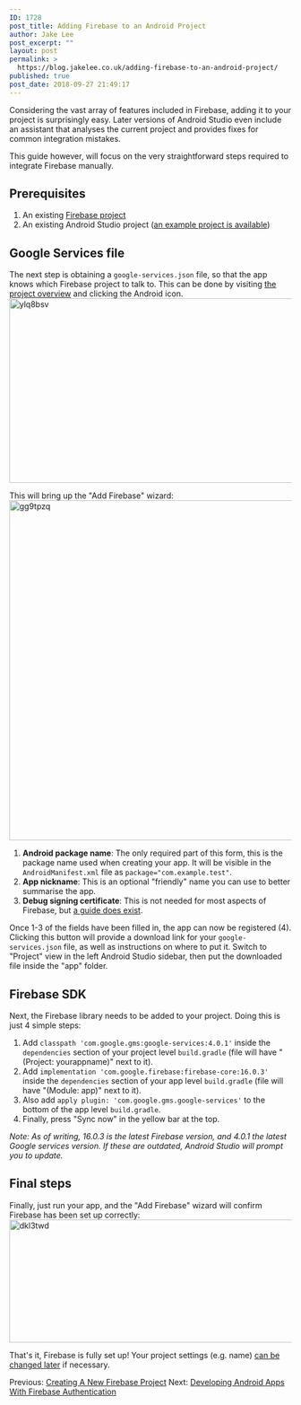 ```yaml
---
ID: 1728
post_title: Adding Firebase to an Android Project
author: Jake Lee
post_excerpt: ""
layout: post
permalink: >
  https://blog.jakelee.co.uk/adding-firebase-to-an-android-project/
published: true
post_date: 2018-09-27 21:49:17
---
```

Considering the vast array of features included in Firebase, adding it to your project is surprisingly easy. Later versions of Android Studio even include an assistant that analyses the current project and provides fixes for common integration mistakes.

This guide however, will focus on the very straightforward steps required to integrate Firebase manually.

<!--more-->
<h2>Prerequisites</h2>
<ol>
 	<li>An existing <a href="https://blog.jakelee.co.uk//2018/09/23/creating-a-new-firebase-project/">Firebase project</a></li>
 	<li>An existing Android Studio project (<a href="https://github.com/JakeSteam/FirebaseReference/releases/tag/no-integration" target="_blank" rel="noopener">an example project is available</a>)</li>
</ol>
<h2>Google Services file</h2>
The next step is obtaining a <code>google-services.json</code> file, so that the app knows which Firebase project to talk to. This can be done by visiting <a href="https://console.firebase.google.com/project/_/overview" target="_blank" rel="noopener">the project overview</a> and clicking the Android icon.
<img class="alignnone size-full wp-image-1729" src="https://blog.jakelee.co.uk//wp-content/uploads/2018/09/ylq8bsv.png" alt="ylq8bsv" width="953" height="329" />

This will bring up the "Add Firebase" wizard:
<img class="alignnone size-full wp-image-1730" src="https://blog.jakelee.co.uk//wp-content/uploads/2018/09/gg9tpzq.png" alt="gg9tpzq" width="664" height="606" />
<ol>
 	<li><b>Android package name</b>: The only required part of this form, this is the package name used when creating your app. It will be visible in the <code>AndroidManifest.xml</code> file as <code>package="com.example.test"</code>.</li>
 	<li><b>App nickname</b>: This is an optional "friendly" name you can use to better summarise the app.</li>
 	<li><b>Debug signing certificate</b>: This is not needed for most aspects of Firebase, but <a href="https://developers.google.com/android/guides/client-auth" target="_blank" rel="noopener">a guide does exist</a>.</li>
</ol>
Once 1-3 of the fields have been filled in, the app can now be registered (4). Clicking this button will provide a download link for your <code>google-services.json</code> file, as well as instructions on where to put it. Switch to "Project" view in the left Android Studio sidebar, then put the downloaded file inside the "app" folder.
<h2>Firebase SDK</h2>
Next, the Firebase library needs to be added to your project. Doing this is just 4 simple steps:
<ol>
 	<li>Add <code>classpath 'com.google.gms:google-services:4.0.1'</code> inside the <code>dependencies</code> section of your project level <code>build.gradle</code> (file will have "(Project: yourappname)" next to it).</li>
 	<li>Add <code>implementation 'com.google.firebase:firebase-core:16.0.3'</code> inside the <code>dependencies</code> section of your app level <code>build.gradle</code> (file will have "(Module: app)" next to it).</li>
 	<li>Also add <code>apply plugin: 'com.google.gms.google-services'</code> to the bottom of the app level <code>build.gradle</code>.</li>
 	<li>Finally, press "Sync now" in the yellow bar at the top.</li>
</ol>
<i>Note: As of writing, 16.0.3 is the latest Firebase version, and 4.0.1 the latest Google services version. If these are outdated, Android Studio will prompt you to update.</i>
<h2>Final steps</h2>
Finally, just run your app, and the "Add Firebase" wizard will confirm Firebase has been set up correctly:
<img class="alignnone size-full wp-image-1732" src="https://blog.jakelee.co.uk//wp-content/uploads/2018/09/dkl3twd.png" alt="dkl3twd" width="744" height="219" />

That's it, Firebase is fully set up! Your project settings (e.g. name) <a href="https://console.firebase.google.com/project/_/settings/general/" target="_blank" rel="noopener">can be changed later</a> if necessary.

Previous: <a href="https://blog.jakelee.co.uk//creating-a-new-firebase-project/">Creating A New Firebase Project</a>
Next: <a href="https://blog.jakelee.co.uk//developing-android-apps-with-firebase-authentication/">Developing Android Apps With Firebase Authentication</a>